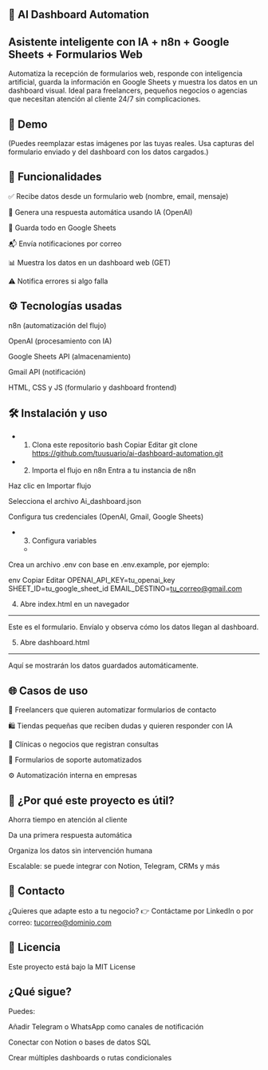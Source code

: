 🧠 AI Dashboard Automation
---

Asistente inteligente con IA + n8n + Google Sheets + Formularios Web
---

Automatiza la recepción de formularios web, responde con inteligencia artificial, guarda la información en Google Sheets y muestra los datos en un dashboard visual. Ideal para freelancers, pequeños negocios o agencias que necesitan atención al cliente 24/7 sin complicaciones.

📸 Demo
---


(Puedes reemplazar estas imágenes por las tuyas reales. Usa capturas del formulario enviado y del dashboard con los datos cargados.)

🚀 Funcionalidades
---

✅ Recibe datos desde un formulario web (nombre, email, mensaje)

🤖 Genera una respuesta automática usando IA (OpenAI)

📄 Guarda todo en Google Sheets

📬 Envía notificaciones por correo

📊 Muestra los datos en un dashboard web (GET)

⚠️ Notifica errores si algo falla

⚙️ Tecnologías usadas
---


n8n (automatización del flujo)

OpenAI (procesamiento con IA)

Google Sheets API (almacenamiento)

Gmail API (notificación)

HTML, CSS y JS (formulario y dashboard frontend)


🛠️ Instalación y uso
---


- 1. Clona este repositorio
bash
Copiar
Editar
git clone https://github.com/tuusuario/ai-dashboard-automation.git
- 2. Importa el flujo en n8n
Entra a tu instancia de n8n

Haz clic en Importar flujo

Selecciona el archivo Ai_dashboard.json

Configura tus credenciales (OpenAI, Gmail, Google Sheets)

- 3. Configura variables
   -

Crea un archivo .env con base en .env.example, por ejemplo:

env
Copiar
Editar
OPENAI_API_KEY=tu_openai_key
SHEET_ID=tu_google_sheet_id
EMAIL_DESTINO=tu_correo@gmail.com

4. Abre index.html en un navegador
---
Este es el formulario. Envíalo y observa cómo los datos llegan al dashboard.

5. Abre dashboard.html
---
Aquí se mostrarán los datos guardados automáticamente.

🌐 Casos de uso
---


💼 Freelancers que quieren automatizar formularios de contacto

🛍️ Tiendas pequeñas que reciben dudas y quieren responder con IA

📅 Clínicas o negocios que registran consultas

📩 Formularios de soporte automatizados

⚙️ Automatización interna en empresas

🧠 ¿Por qué este proyecto es útil?
---


Ahorra tiempo en atención al cliente

Da una primera respuesta automática

Organiza los datos sin intervención humana

Escalable: se puede integrar con Notion, Telegram, CRMs y más

📩 Contacto
---

¿Quieres que adapte esto a tu negocio?
👉 Contáctame por LinkedIn o por correo: tucorreo@dominio.com

📝 Licencia
---

Este proyecto está bajo la MIT License

¿Qué sigue?
---
Puedes:

Añadir Telegram o WhatsApp como canales de notificación

Conectar con Notion o bases de datos SQL

Crear múltiples dashboards o rutas condicionales


